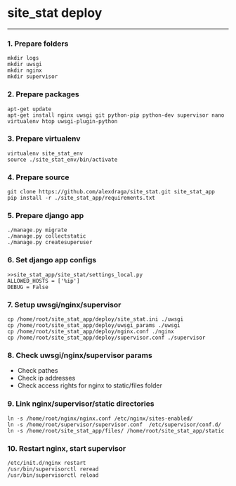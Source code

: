 # site_stat deploy

***

### 1. Prepare folders
```
mkdir logs
mkdir uwsgi
mkdir nginx
mkdir supervisor
```

### 2. Prepare packages
```
apt-get update
apt-get install nginx uwsgi git python-pip python-dev supervisor nano virtualenv htop uwsgi-plugin-python
```

### 3. Prepare virtualenv
```
virtualenv site_stat_env
source ./site_stat_env/bin/activate
```

### 4. Prepare source
```
git clone https://github.com/alexdraga/site_stat.git site_stat_app
pip install -r ./site_stat_app/requirements.txt
```

### 5. Prepare django app
```
./manage.py migrate
./manage.py collectstatic
./manage.py createsuperuser
```

### 6. Set django app configs
```
>>site_stat_app/site_stat/settings_local.py
ALLOWED_HOSTS = ['%ip']
DEBUG = False
```

### 7. Setup uwsgi/nginx/supervisor
```
cp /home/root/site_stat_app/deploy/site_stat.ini ./uwsgi
cp /home/root/site_stat_app/deploy/uwsgi_params ./uwsgi
cp /home/root/site_stat_app/deploy/nginx.conf ./nginx
cp /home/root/site_stat_app/deploy/supervisor.conf ./supervisor
```

### 8. Check uwsgi/nginx/supervisor params 
- Check pathes
- Check ip addresses
- Check access rights for nginx to static/files folder

### 9. Link nginx/supervisor/static directories
```
ln -s /home/root/nginx/nginx.conf /etc/nginx/sites-enabled/
ln -s /home/root/supervisor/supervisor.conf  /etc/supervisor/conf.d/
ln -s /home/root/site_stat_app/files/ /home/root/site_stat_app/static
```

### 10. Restart nginx, start supervisor
```
/etc/init.d/nginx restart
/usr/bin/supervisorctl reread
/usr/bin/supervisorctl reload
```
